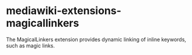 # mediawiki-extensions-magicallinkers
The MagicalLinkers extension provides dynamic linking of inline keywords, such as magic links. 
